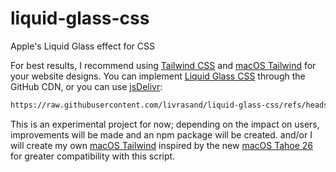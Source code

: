 # liquid-glass-css
Apple's Liquid Glass effect for CSS

For best results, I recommend using [Tailwind CSS](https://tailwindcss.com/) and [macOS Tailwind](https://macos-tailwind.netlify.app/?path=/docs/macos-tailwind--docs) for your website designs. You can implement [Liquid Glass CSS](https://github.com/livrasand/liquid-glass-css) through the GitHub CDN, or you can use [jsDelivr](https://www.jsdelivr.com/):

```html
https://raw.githubusercontent.com/livrasand/liquid-glass-css/refs/heads/main/liquid-glass.js
```

This is an experimental project for now; depending on the impact on users, improvements will be made and an npm package will be created. and/or I will create my own [macOS Tailwind](https://macos-tailwind.netlify.app/?path=/docs/macos-tailwind--docs) inspired by the new [macOS Tahoe 26](https://www.apple.com/os/macos/) for greater compatibility with this script.
